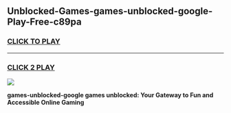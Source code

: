 
## Unblocked-Games-games-unblocked-google-Play-Free-c89pa
<h3>
<a href="https://premium76.site?title=games-unblocked-google&ref=10A">CLICK TO PLAY</a></h3>
<hr>

<h3>
<a href="https://premium76.site?title=games-unblocked-google&ref=10A">CLICK 2 PLAY</a>
  
</h3>

<a href="https://premium76.site?title=games-unblocked-google&ref=10A"><img src="https://clearcache.store/games.png"></a>


**games-unblocked-google games unblocked: Your Gateway to Fun and Accessible Online Gaming**
